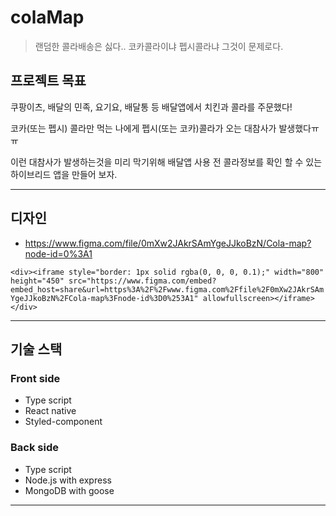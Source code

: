 # colaMap
> 랜덤한 콜라배송은 싫다.. 코카콜라이냐 펩시콜라냐 그것이 문제로다.



## 프로젝트 목표

쿠팡이츠, 배달의 민족, 요기요, 배달통 등 배달앱에서 치킨과 콜라를 주문했다!   

코카(또는 펩시) 콜라만 먹는 나에게 펩시(또는 코카)콜라가 오는 대참사가 발생했다ㅠㅠ   

이런 대참사가 발생하는것을 미리 막기위해 배달앱 사용 전 콜라정보를 확인 할 수 있는 하이브리드 앱을 만들어 보자.   

***

## 디자인

* https://www.figma.com/file/0mXw2JAkrSAmYgeJJkoBzN/Cola-map?node-id=0%3A1

`<div><iframe style="border: 1px solid rgba(0, 0, 0, 0.1);" width="800" height="450" src="https://www.figma.com/embed?embed_host=share&url=https%3A%2F%2Fwww.figma.com%2Ffile%2F0mXw2JAkrSAmYgeJJkoBzN%2FCola-map%3Fnode-id%3D0%253A1" allowfullscreen></iframe></div>`

***

## 기술 스택

### Front side

* Type script
* React native
* Styled-component

### Back side 

* Type script
* Node.js with express
* MongoDB with goose

***

